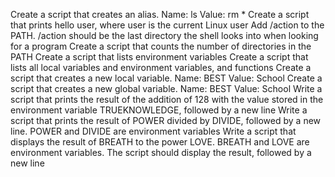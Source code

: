 Create a script that creates an alias. Name: ls Value: rm *
Create a script that prints hello user, where user is the current Linux user
Add /action to the PATH. /action should be the last directory the shell looks into when looking for a program
Create a script that counts the number of directories in the PATH
Create a script that lists environment variables
Create a script that lists all local variables and environment variables, and functions
Create a script that creates a new local variable. Name: BEST Value: School
Create a script that creates a new global variable. Name: BEST Value: School
Write a script that prints the result of the addition of 128 with the value stored in the environment variable TRUEKNOWLEDGE, followed by a new line
Write a script that prints the result of POWER divided by DIVIDE, followed by a new line. POWER and DIVIDE are environment variables
Write a script that displays the result of BREATH to the power LOVE. BREATH and LOVE are environment variables. The script should display the result, followed by a new line
